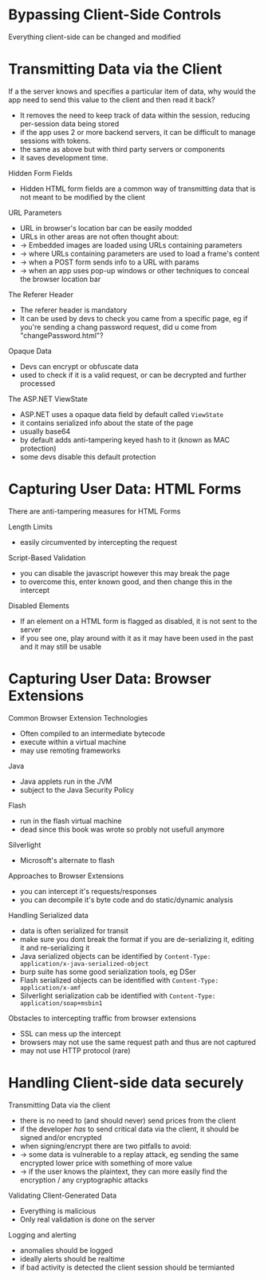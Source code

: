 # Bypassing Client-Side Controls

Everything client-side can be changed and modified

# Transmitting Data via the Client

If a the server knows and specifies a particular item of data, why would the app need to send this value to the client and then read it back?
- It removes the need to keep track of data within the session, reducing per-session data being stored 
- if the app uses 2 or more backend servers, it can be difficult to manage sessions with tokens.
- the same as above but with third party servers or components
- it saves development time.

Hidden Form Fields
- Hidden HTML form fields are a common way of transmitting data that is not meant to be modified by the client

URL Parameters
- URL in browser's location bar can be easily modded
- URLs in other areas are not often thought about:
- -> Embedded images are loaded using URLs containing parameters
- -> where URLs containing parameters are used to load a frame's content
- -> when a POST form sends info to a URL with params
- -> when an app uses pop-up windows or other techniques to conceal the browser location bar

The Referer Header
- The referer header is mandatory
- It can be used by devs to check you came from a specific page, eg if you're sending a chang password request, did u come from "changePassword.html"?

Opaque Data
- Devs can encrypt or obfuscate data
- used to check if it is a valid request, or can be decrypted and further processed

The ASP.NET ViewState 
- ASP.NET uses a opaque data field by default called `ViewState`
- it contains serialized info about the state of the page
- usually base64
- by default adds anti-tampering keyed hash to it (known as MAC protection)
- some devs disable this default protection


# Capturing User Data: HTML Forms

There are anti-tampering measures for HTML Forms

Length Limits
- easily circumvented by intercepting the request 

Script-Based Validation
- you can disable the javascript however this may break the page
- to overcome this, enter known good, and then change this in the intercept

Disabled Elements
- If an element on a HTML form is flagged as disabled, it is not sent to the server
- if you see one, play around with it as it may have been used in the past and it may still be usable

# Capturing User Data: Browser Extensions

Common Browser Extension Technologies
- Often compiled to an intermediate bytecode
- execute within a virtual machine
- may use remoting frameworks

Java
- Java applets run in the JVM 
- subject to the Java Security Policy

Flash
- run in the flash virtual machine
- dead since this book was wrote so probly not usefull anymore

Silverlight
- Microsoft's alternate to flash

Approaches to Browser Extensions
- you can intercept it's requests/responses
- you can decompile it's byte code and do static/dynamic analysis

Handling Serialized data
- data is often serialized for transit
- make sure you dont break the format if you are de-serializing it, editing it and re-serializing it
- Java serialized objects can be identified by `Content-Type: application/x-java-serialized-object`
- burp suite has some good serialization tools, eg DSer
- Flash serialized objects can be identified with `Content-Type: application/x-amf`
- Silverlight serialization cab be identified with `Content-Type: application/soap+msbin1`

Obstacles to intercepting traffic from browser extensions
- SSL can mess up the intercept
- browsers may not use the same request path and thus are not captured
- may not use HTTP protocol (rare)

# Handling Client-side data securely

Transmitting Data via the client
- there is no need to (and should never) send prices from the client
- if the developer *has* to send critical data via the client, it should be signed and/or encrypted
- when signing/encrypt there are two pitfalls to avoid:
- -> some data is vulnerable to a replay attack, eg sending the same encrypted lower price with something of more value
- -> if the user knows the plaintext, they can more easily find the encryption / any cryptographic attacks

Validating Client-Generated Data
- Everything is malicious
- Only real validation is done on the server

Logging and alerting
- anomalies should be logged
- ideally alerts should be realtime
- if bad activity is detected the client session should be termianted